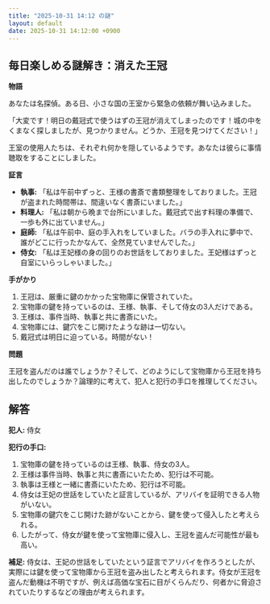 ```yaml
---
title: "2025-10-31 14:12 の謎"
layout: default
date: 2025-10-31 14:12:00 +0900
---
```

## 毎日楽しめる謎解き：消えた王冠

**物語**

あなたは名探偵。ある日、小さな国の王室から緊急の依頼が舞い込みました。

「大変です！明日の戴冠式で使うはずの王冠が消えてしまったのです！城の中をくまなく探しましたが、見つかりません。どうか、王冠を見つけてください！」

王室の使用人たちは、それぞれ何かを隠しているようです。あなたは彼らに事情聴取をすることにしました。

**証言**

*   **執事:** 「私は午前中ずっと、王様の書斎で書類整理をしておりました。王冠が盗まれた時間帯は、間違いなく書斎にいました。」
*   **料理人:** 「私は朝から晩まで台所にいました。戴冠式で出す料理の準備で、一歩も外に出ていません。」
*   **庭師:** 「私は午前中、庭の手入れをしていました。バラの手入れに夢中で、誰がどこに行ったかなんて、全然見ていませんでした。」
*   **侍女:** 「私は王妃様の身の回りのお世話をしておりました。王妃様はずっと自室にいらっしゃいました。」

**手がかり**

1.  王冠は、厳重に鍵のかかった宝物庫に保管されていた。
2.  宝物庫の鍵を持っているのは、王様、執事、そして侍女の3人だけである。
3.  王様は、事件当時、執事と共に書斎にいた。
4.  宝物庫には、鍵穴をこじ開けたような跡は一切ない。
5.  戴冠式は明日に迫っている。時間がない！

**問題**

王冠を盗んだのは誰でしょうか？そして、どのようにして宝物庫から王冠を持ち出したのでしょうか？論理的に考えて、犯人と犯行の手口を推理してください。

## 解答

**犯人:** 侍女

**犯行の手口:**

1.  宝物庫の鍵を持っているのは王様、執事、侍女の3人。
2.  王様は事件当時、執事と共に書斎にいたため、犯行は不可能。
3.  執事は王様と一緒に書斎にいたため、犯行は不可能。
4.  侍女は王妃の世話をしていたと証言しているが、アリバイを証明できる人物がいない。
5.  宝物庫の鍵穴をこじ開けた跡がないことから、鍵を使って侵入したと考えられる。
6.  したがって、侍女が鍵を使って宝物庫に侵入し、王冠を盗んだ可能性が最も高い。

**補足:** 侍女は、王妃の世話をしていたという証言でアリバイを作ろうとしたが、実際には鍵を使って宝物庫から王冠を盗み出したと考えられます。侍女が王冠を盗んだ動機は不明ですが、例えば高価な宝石に目がくらんだり、何者かに脅迫されていたりするなどの理由が考えられます。
